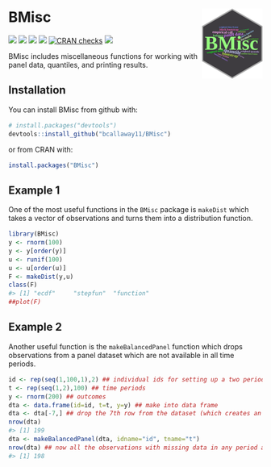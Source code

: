 
<!-- README.md is generated from README.Rmd. Please edit that file -->

# BMisc <img src="man/figures/logo.png" align="right" height="139" alt="" />

[![](http://cranlogs.r-pkg.org/badges/grand-total/BMisc?color=blue)](https://cran.r-project.org/package=BMisc)
[![](http://cranlogs.r-pkg.org/badges/last-month/BMisc?color=blue)](https://cran.r-project.org/package=BMisc)
[![](https://www.r-pkg.org/badges/version/BMisc?color=blue)](https://cran.r-project.org/package=BMisc)
[![](https://img.shields.io/badge/devel%20version-1.4.6-blue.svg)](https://github.com/bcallaway11/BMisc)
[![CRAN
checks](https://badges.cranchecks.info/summary/BMisc.svg)](https://cran.r-project.org/web/checks/check_results_BMisc.html)
[![](https://img.shields.io/github/last-commit/bcallaway11/BMisc.svg)](https://github.com/bcallaway11/BMisc/commits/master)

BMisc includes miscellaneous functions for working with panel data,
quantiles, and printing results.

## Installation

You can install BMisc from github with:

``` r
# install.packages("devtools")
devtools::install_github("bcallaway11/BMisc")
```

or from CRAN with:

``` r
install.packages("BMisc")
```

## Example 1

One of the most useful functions in the `BMisc` package is `makeDist`
which takes a vector of observations and turns them into a distribution
function.

``` r
library(BMisc)
y <- rnorm(100)
y <- y[order(y)]
u <- runif(100)
u <- u[order(u)]
F <- makeDist(y,u)
class(F)
#> [1] "ecdf"     "stepfun"  "function"
##plot(F)
```

## Example 2

Another useful function is the `makeBalancedPanel` function which drops
observations from a panel dataset which are not available in all time
periods.

``` r
id <- rep(seq(1,100,1),2) ## individual ids for setting up a two period panel
t <- rep(seq(1,2),100) ## time periods
y <- rnorm(200) ## outcomes
dta <- data.frame(id=id, t=t, y=y) ## make into data frame
dta <- dta[-7,] ## drop the 7th row from the dataset (which creates an unbalanced panel)
nrow(dta)
#> [1] 199
dta <- makeBalancedPanel(dta, idname="id", tname="t")
nrow(dta) ## now all the observations with missing data in any period are dropped
#> [1] 198
```
